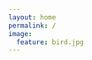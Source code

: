```yaml
---
layout: home
permalink: /
image:
  feature: bird.jpg
---
```


<!--

<div class="tiles">

<div class="tile">
  <h2 class="post-title">Artwork 1</h2>
  <p class="post-excerpt">Check this out.</p>
</div>


</div> -->